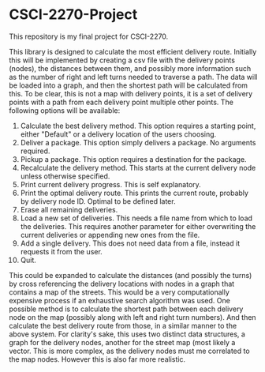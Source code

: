 # CSCI-2270-Project
This repository is my final project for CSCI-2270.

This library is designed to calculate the most efficient delivery route.
Initially this will be implemented by creating a csv file with the delivery points (nodes), the distances between them, and possibly more information such as the number of right and left turns needed to traverse a path.  The data will be loaded into a graph, and then the shortest path will be calculated from this.  To be clear, this is not a map with delivery points, it is a set of delivery points with a path from each delivery point multiple other points.
The following options will be available:

1. Calculate the best delivery method.  This option requires a starting point, either "Default" or a delivery location of the users choosing.
2. Deliver a package.  This option simply delivers a package. No arguments required.
3. Pickup a package.  This option requires a destination for the package.
4. Recalculate the delivery method.  This starts at the current delivery node unless otherwise specified.
5. Print current delivery progress.  This is self explanatory.
6. Print the optimal delivery route.  This prints the current route, probably by delivery node ID. Optimal to be defined later.
7. Erase all remaining deliveries.
8. Load a new set of deliveries. This needs a file name from which to load the deliveries.   This requires another parameter for either overwriting the current deliveries or appending new ones from the file.
9. Add a single delivery.  This does not need data from a file, instead it requests it from the user.
8. Quit.

This could be expanded to calculate the distances (and possibly the turns) by cross referencing the delivery locations with nodes in a graph that contains a map of the streets. This would be a very computationally expensive process if an exhaustive search algorithm was used.  One possible method is to calculate the shortest path between each delivery node on the map (possibly along with left and right turn numbers).  And then calculate the best delivery route from those, in a similar manner to the above system.  For clarity's sake, this uses two distinct data structures, a graph for the delivery nodes, another for the street map (most likely a vector.  This is more complex, as the delivery nodes must me correlated to the map nodes.  However this is also far more realistic.
